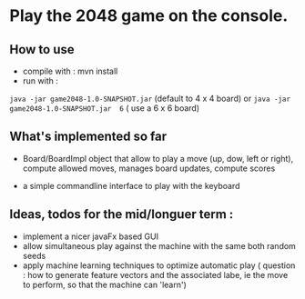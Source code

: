 # Play the 2048 game on the console.

## How to use

* compile with : mvn install
* run with : 

`java -jar game2048-1.0-SNAPSHOT.jar`  (default to 4 x 4 board) or 
`java -jar game2048-1.0-SNAPSHOT.jar  6` ( use a 6 x 6 board) 


## What's implemented so far

* Board/BoardImpl object that allow to play a move (up, dow, left or right), compute 
allowed moves, manages board updates, compute  scores

* a simple commandline interface to play with the keyboard

## Ideas, todos for the mid/longuer term :

* implement a nicer javaFx based GUI
* allow simultaneous play against the machine with the same both random seeds
* apply machine learning techniques to optimize automatic play ( question : 
how to generate feature vectors and the associated labe, ie the move to perform, 
so that the machine can 'learn')